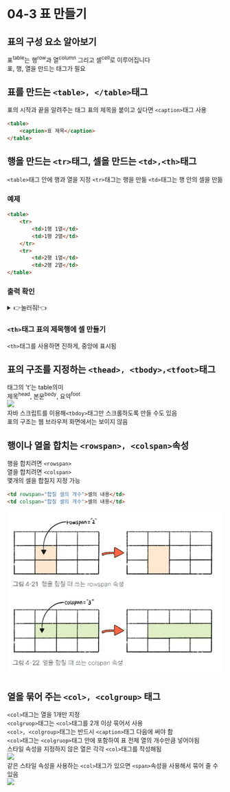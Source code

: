# 04-3 표 만들기
## 표의 구성 요소 알아보기
표<sup>table</sup>는 행<sup>row</sup>과  열<sup>column</sup> 그리고 셀<sup>cell</sup>로 이루어집니다<br>
표, 행, 열을 만드는 태그가 필요
## 표를 만드는 ```<table>, </table>```태그
표의 시작과 끝을 알려주는 태그
표의 제목을 붙이고 싶다면 ```<caption>```태그 사용
```html
<table>
    <caption>표 제목</caption>
</table>
```
## 행을 만드는 ```<tr>```태그, 셀을 만드는 ```<td>,<th>```태그
```<table>```태그 안에 행과 열을 지정
```<tr>```태그는 행을 만듦
```<td>```태그는 행 안의 셀을 만듦
### 예제
```html
<table>
    <tr>
        <td>1행 1열</td>  
        <td>1행 2열</td> 
    </tr>
    <tr>
        <td>2행 1열</td> 
        <td>2행 2열</td> 
</table>
```

### 출력 확인
<details>
<summary>👉눌러줘!👈</summary>

<div>
    <table>
    <tr>
        <td>1행 1열</td>  
        <td>1행 2열</td> 
    </tr>
    <tr>
        <td>2행 1열</td> 
        <td>2행 2열</td> 
    </table>
</div>
</details>

### ```<th>```태그 표의 제목행에 셀 만들기
```<th>```태그를 사용하면 진하게, 중앙에 표시됨

## 표의 구조를 지정하는 ```<thead>, <tbody>,<tfoot>```태그
태그의 't'는 table의미<br>
제목<sup>head</sup>, 본문<sup>body</sup>, 요약<sup>foot</sup><br>
<img src="table태그.jpg"><br>
자바 스크립트를 이용해```<tbdoy>```태그만 스크롤하도록 만들 수도 있음<br>
표의 구조는 웹 브라우저 화면에서는 보이지 않음

## 행이나 열을 합치는 ```<rowspan>, <colspan>```속성
행을 합치려면 ```<rowspan>```<br>
열을 합치려면 ```<colspan>```<br>
몇개의 셀을 합칠지 지정 가능<br>
```html
<td rowspan="합칠 셀의 개수">셀의 내용</td>
<td colspan="합칠 셀의 개수">셀의 내용</td>
```
<img src="table태그span.jpg"><br>

## 열을 묶어 주는 ```<col>, <colgroup>``` 태그
```<col>```태그는 열을 1개만 지정<br>
```<colgruop>```태그는 ```<col>```태그를 2개 이상 묶어서 사용<br>
```<col>, <colgroup>```태그는 반드시 ```<caption>```태그 다음에 써야 함<br>
```<col>```태그는 ```<colgruop>```태그 안에 포함하여 표 전체 열의 개수만큼 넣어야됨<br>
스타일 속성을 지정하지 않은 열은 각각 ```<col>```태그를 작성해됨<br>
<img src="table태그col.jpg"><br>
같은 스타일 속성을 사용하는 ```<col>```태그가 있으면 ```<span>```속성을 사용해서 묶어 줄 수 있음<br>
<img src="table태그col_span.jpg"><br>